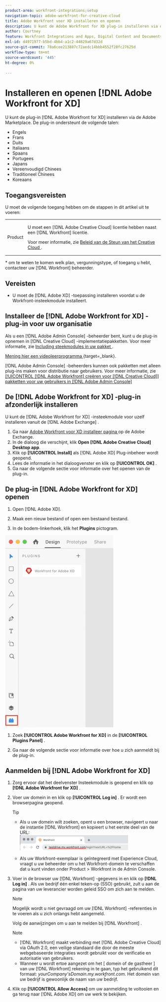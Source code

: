 ```yaml
---
product-area: workfront-integrations;setup
navigation-topic: adobe-workfront-for-creative-cloud
title: Adobe Workfront voor XD installeren en openen
description: U kunt de Adobe Workfront for XD plug-in installeren via de Adobe Marketplace.
author: Courtney
feature: Workfront Integrations and Apps, Digital Content and Documents
exl-id: d4971977-b5bd-4bb4-a1c2-44829a67d32d
source-git-commit: 78a6cee213887c72aedc14bbb4552f28fc27625d
workflow-type: tm+mt
source-wordcount: '445'
ht-degree: 0%

---
```


# Installeren en openen [!DNL Adobe Workfront for XD]

U kunt de plug-in [!DNL Adobe Workfront for XD] installeren via de Adobe Marketplace. De plug-in ondersteunt de volgende talen:

* Engels
* Frans
* Duits
* Italiaans
* Spaans
* Portugees
* Japans
* Vereenvoudigd Chinees
* Traditioneel Chinees
* Koreaans

## Toegangsvereisten

U moet de volgende toegang hebben om de stappen in dit artikel uit te voeren:

<table style="table-layout:auto"> 
 <col> 
 </col> 
 <col> 
 </col> 
 <tbody> 
 <!-- <tr> 
   <td role="rowheader">[!DNL Adobe Workfront] plan*</td> 
   <td> <p>[!UICONTROL Pro] or higher</p> </td> 
  </tr> 
  <tr data-mc-conditions=""> 
   <td role="rowheader">[!DNL Adobe Workfront] license*</td> 
   <td> <p>[!UICONTROL Work] or [!UICONTROL Plan]</p> </td> 
  </tr> -->
  <tr> 
   <td role="rowheader">Product</td> 
   <td><p>U moet een [!DNL Adobe Creative Cloud] licentie hebben naast een [!DNL Workfront] licentie.</p><p>Voor meer informatie, zie <a href="https://helpx.adobe.com/support/programs/cc-support-policy.html#cce" class="MCXref xref" xrefformat="{para}"> Beleid van de Steun van het Creative Cloud </a>.</p></td> 
  </tr> 
 </tbody> 
</table>

&#42; om te weten te komen welk plan, vergunningstype, of toegang u hebt, contacteer uw [!DNL Workfront] beheerder.

## Vereisten

* U moet de [!DNL Adobe XD] -toepassing installeren voordat u de Workfront-insteekmodule installeert.

## Installeer de [!DNL Adobe Workfront for XD] -plug-in voor uw organisatie

Als u een [!DNL Adobe Admin Console] -beheerder bent, kunt u de plug-in opnemen in [!DNL Creative Cloud] -implementatiepakketten. Voor meer informatie, zie [ Including steekmodules in uw pakket ](https://helpx.adobe.com/in/enterprise/using/manage-extensions.html).

[ Mening hier een videoleerprogramma ](https://www.youtube.com/watch?v=zzvXNLIBzrc) {target=_blank}.

[!DNL Adobe Admin Console] -beheerders kunnen ook pakketten met alleen plug-ins maken voor distributie naar gebruikers. Voor meer informatie, zie [ [!UICONTROL [!DNL Adobe Workfront] creëren voor  [!DNL Creative Cloud]]  pakketten voor uw gebruikers in  [!DNL Adobe Admin Console]](/help/quicksilver/administration-and-setup/configure-integrations/create-plugin-only-packages.md)

## De [!DNL Adobe Workfront for XD] -plug-in afzonderlijk installeren

U kunt de [!DNL Adobe Workfront for XD] -insteekmodule voor uzelf installeren vanuit de [!DNL Adobe Exchange] .

1. Ga naar [ Adobe Workfront voor XD installeer pagina ](https://exchange.adobe.com/apps/cc/4c3566f9?pluginId=4c3566f9&amp;workflow=share) op de Adobe Exchange.
1. In de dialoog die verschijnt, klik **Open [!DNL Adobe Creative Cloud] Desktop app**.
1. Klik op **[!UICONTROL Install]** als [!DNL Adobe XD] Plug-inbeheer wordt geopend.
1. Lees de informatie in het dialoogvenster en klik op **[!UICONTROL OK]** .
1. Ga naar de volgende sectie voor informatie over het openen van de plug-in.

## De plug-in [!DNL Adobe Workfront for XD] openen

1. Open [!DNL Adobe XD].

1. Maak een nieuw bestand of open een bestaand bestand.

1. In de bodem-linkerhoek, klik het **Plugins** pictogram.

![](assets/xd-plugin-window-350x620.png)

1. Zoek **[!UICONTROL Adobe Workfront for XD]** in de **[!UICONTROL Plugins Panel]** .

1. Ga naar de volgende sectie voor informatie over hoe u zich aanmeldt bij de plug-in.

## Aanmelden bij [!DNL Adobe Workfront for XD]

1. Zorg ervoor dat het deelvenster Insteekmodule is geopend en klik op **[!DNL Adobe Workfront for XD]** .
1. Voer uw domein in en klik op **[!UICONTROL Log in]** . Er wordt een browserpagina geopend.

   >[!TIP]
   >
   >* Als u uw domein wilt zoeken, opent u een browser, navigeert u naar de instantie [!DNL Workfront] en kopieert u het eerste deel van de URL:\
   >![](assets/domain-350x50.png)
   >
   > * Als uw Workfront-exemplaar is geïntegreerd met Experience Cloud, vraagt u uw beheerder om u het Workfront-domein te verschaffen dat u kunt vinden onder Product > Workfront in de Admin Console.

1. Voer in de browser uw [!DNL Workfront] -gegevens in en klik op **[!DNL Log in]** . Als uw bedrijf één enkel teken-op (SSO) gebruikt, zult u aan de pagina van uw leverancier worden geleid SSO om zich aan te melden.

   >[!NOTE]
   >
   >Mogelijk wordt u niet gevraagd om uw [!DNL Workfront] -referenties in te voeren als u zich onlangs hebt aangemeld.

   Volg de aanwijzingen om u aan te melden bij [!DNL Workfront] .

   >[!NOTE]
   >
   >* [!DNL Workfront] maakt verbinding met [!DNL Adobe Creative Cloud] via OAuth 2.0, een veilige standaard die door de meeste webgebaseerde integraties wordt gebruikt voor de verificatie en autorisatie van gebruikers.
   >* Wanneer u wordt ertoe aangezet om het [ domein of de gastheer ] van uw [!DNL Workfront] rekening in te gaan, typ het gebruikend dit formaat: *yourCompany&#39;sDomain.my.workfront.com*. Het domein van uw bedrijf is gewoonlijk de naam van uw bedrijf.

1. Klik op **[!UICONTROL Allow Access]** om uw aanmelding te voltooien en ga terug naar [!DNL Adobe XD] om uw werk te bekijken.

 
